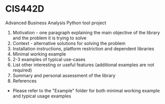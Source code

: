 # CIS442D
Advanced Business Analysis
Python tool project

1. Motivation - one paragraph explaining the main objective of the library and the problem it is trying to solve
2. Context - alternative solutions for solving the problem
3. Installation instructions, platform restriction and dependent libraries
4. Minimal working example
5. 2-3 examples of typical use-cases
6. List other interesting or useful features (additional examples are not required)
7. Summary and personal assessment of the library
8. References

* Please refer to the "Example" folder for both minimal working example and typical usage examples
